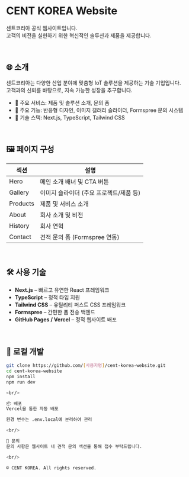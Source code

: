 # CENT KOREA Website

센트코리아 공식 웹사이트입니다.  
고객의 비전을 실현하기 위한 혁신적인 솔루션과 제품을 제공합니다.

<br/>

## 🌐 소개

센트코리아는 다양한 산업 분야에 맞춤형 IoT 솔루션을 제공하는 기술 기업입니다.  
고객과의 신뢰를 바탕으로, 지속 가능한 성장을 추구합니다.

- 📍 주요 서비스: 제품 및 솔루션 소개, 문의 폼
- 💼 주요 기능: 반응형 디자인, 이미지 갤러리 슬라이더, Formspree 문의 시스템
- 🚀 기술 스택: Next.js, TypeScript, Tailwind CSS

<br/>

## 🖼️ 페이지 구성

| 섹션 | 설명 |
|------|------|
| Hero | 메인 소개 배너 및 CTA 버튼 |
| Gallery | 이미지 슬라이더 (주요 프로젝트/제품 등) |
| Products | 제품 및 서비스 소개 |
| About | 회사 소개 및 비전 |
| History | 회사 연혁 |
| Contact | 견적 문의 폼 (Formspree 연동) |

<br/>

## 🛠️ 사용 기술

- **Next.js** – 빠르고 유연한 React 프레임워크
- **TypeScript** – 정적 타입 지원
- **Tailwind CSS** – 유틸리티 퍼스트 CSS 프레임워크
- **Formspree** – 간편한 폼 전송 백엔드
- **GitHub Pages / Vercel** – 정적 웹사이트 배포

<br/>

## 🧪 로컬 개발

```bash
git clone https://github.com/[사용자명]/cent-korea-website.git
cd cent-korea-website
npm install
npm run dev

<br/>

📦 배포
Vercel을 통한 자동 배포

환경 변수는 .env.local에 분리하여 관리

<br/>

📩 문의
문의 사항은 웹사이트 내 견적 문의 섹션을 통해 접수 부탁드립니다.

<br/>

© CENT KOREA. All rights reserved.